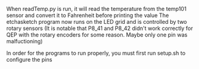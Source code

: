 When readTemp.py is run, it will read the temperature from the temp101 sensor and convert it to Fahrenheit before printing the value
The etchasketch program now runs on the LED grid and is controlled by two rotary sensors (It is notable that P8_41 and P8_42 didn't work correctly for QEP with the rotary encoders for some reason. Maybe only one pin was malfuctioning)

In order for the programs to run properly, you must first run setup.sh to configure the pins

